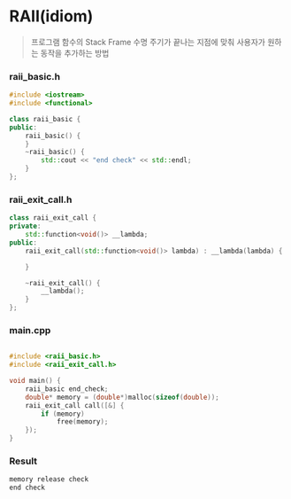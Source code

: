 # RAII\(idiom\)

> 프로그램 함수의 Stack Frame 수명 주기가 끝나는 지점에 맞춰 사용자가 원하는 동작을 추가하는 방법

### raii_basic.h
```cpp
#include <iostream>
#include <functional>

class raii_basic {
public:
    raii_basic() {
    }
    ~raii_basic() {
        std::cout << "end check" << std::endl;
    }
};
```
### raii_exit_call.h
```cpp
class raii_exit_call {
private:
    std::function<void()> __lambda;
public:
    raii_exit_call(std::function<void()> lambda) : __lambda(lambda) {

    }

    ~raii_exit_call() {
        __lambda();
    }
};
```
### main.cpp
```cpp

#include <raii_basic.h>
#include <raii_exit_call.h>

void main() {
    raii_basic end_check;
    double* memory = (double*)malloc(sizeof(double));
    raii_exit_call call([&] {
        if (memory)
            free(memory);
    });
}
```

### Result

```cpp
memory release check
end check
```

